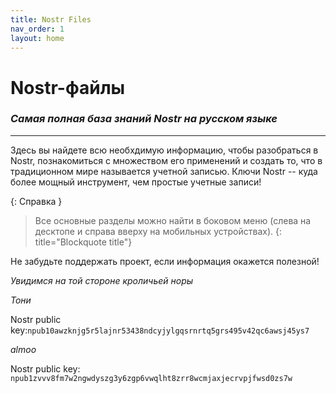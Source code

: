 ```yaml
---
title: Nostr Files
nav_order: 1
layout: home
---
```


# Nostr-файлы
### *Самая полная база знаний Nostr на русском языке*

***

Здесь вы найдете всю необхдимую информацию, чтобы разобраться в Nostr, познакомиться с множеством его применений и создать то, что в традиционном мире называется учетной записью. Ключи Nostr -- куда более мощный инструмент, чем простые учетные записи!

{: Справка }
> Все основные разделы можно найти в боковом меню (слева на десктопе и справа вверху на мобильных устройствах).
{: title="Blockquote title"}

Не забудьте поддержать проект, если информация окажется полезной!

*Увидимся на той стороне кроличьей норы*

*Тони*

Nostr public key:`npub10awzknjg5r5lajnr53438ndcyjylgqsrnrtq5grs495v42qc6awsj45ys7`

*almoo*

Nostr public key: `npub1zvvv8fm7w2ngwdyszg3y6zgp6vwqlht8zrr8wcmjaxjecrvpjfwsd0zs7w`
